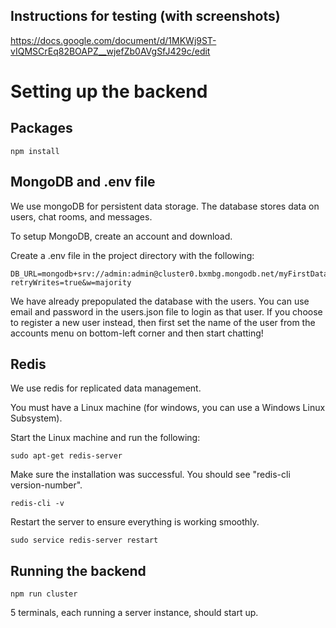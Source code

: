## Instructions for testing (with screenshots)

https://docs.google.com/document/d/1MKWj9ST-vIQMSCrEq82BOAPZ__wjefZb0AVgSfJ429c/edit

# Setting up the backend

## Packages

    npm install

## MongoDB and .env file
We use mongoDB for persistent data storage. The database stores data on users,
chat rooms, and messages.

To setup MongoDB, create an account and download.

Create a .env file in the project directory with the following:

    DB_URL=mongodb+srv://admin:admin@cluster0.bxmbg.mongodb.net/myFirstDatabase?retryWrites=true&w=majority

We have already prepopulated the database with the users. You can use email and password in the users.json file to login as that user.
If you choose to register a new user instead, then first set the name of the user from the accounts menu on bottom-left corner and then
start chatting!

## Redis
We use redis for replicated data management.

You must have a Linux machine (for windows, you can use a Windows Linux Subsystem).

Start the Linux machine and run the following:

    sudo apt-get redis-server

Make sure the installation was successful. You should see "redis-cli version-number".

    redis-cli -v

Restart the server to ensure everything is working smoothly.

    sudo service redis-server restart

## Running the backend

    npm run cluster

5 terminals, each running a server instance, should start up.

